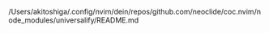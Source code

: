 /Users/akitoshiga/.config/nvim/dein/repos/github.com/neoclide/coc.nvim/node_modules/universalify/README.md